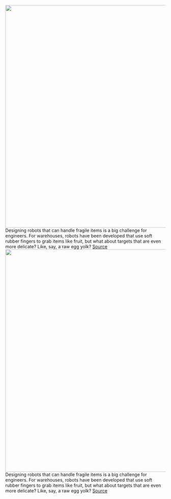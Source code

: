 <img src='https://cdn.vox-cdn.com/thumbor/qStRajeV8a58Ij-cCn-d3liZZc4=/0x0:1000x751/1200x800/filters:focal(420x296:580x456)/cdn.vox-cdn.com/uploads/chorus_image/image/70452981/Jie_Yin_gripper_yolk_CROPEDIT.0.png' width='700px' /><br/>
Designing robots that can handle fragile items is a big challenge for engineers. For warehouses, robots have been developed that use soft rubber fingers to grab items like fruit, but what about targets that are even more delicate? Like, say, a raw egg yolk?
<a href='https://www.theverge.com/2022/1/31/22910269/robot-gripper-kirigami-egg-yolk-north-carolina-state'> Source <a/><img src='https://cdn.vox-cdn.com/thumbor/qStRajeV8a58Ij-cCn-d3liZZc4=/0x0:1000x751/1200x800/filters:focal(420x296:580x456)/cdn.vox-cdn.com/uploads/chorus_image/image/70452981/Jie_Yin_gripper_yolk_CROPEDIT.0.png' width='700px' /><br/>
Designing robots that can handle fragile items is a big challenge for engineers. For warehouses, robots have been developed that use soft rubber fingers to grab items like fruit, but what about targets that are even more delicate? Like, say, a raw egg yolk?
<a href='https://www.theverge.com/2022/1/31/22910269/robot-gripper-kirigami-egg-yolk-north-carolina-state'> Source <a/>